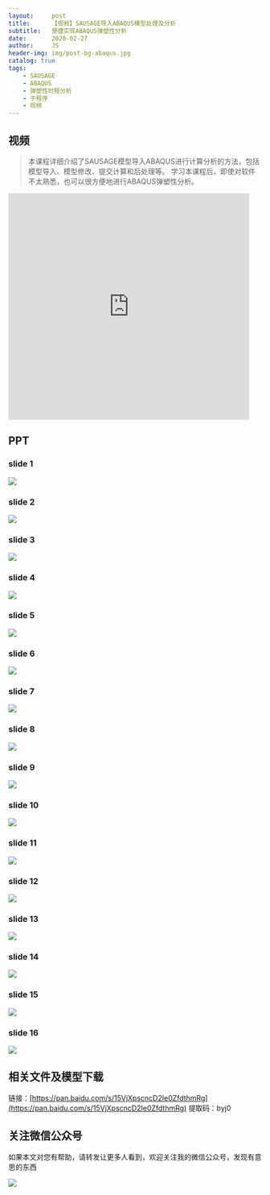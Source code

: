 ```yaml
---
layout:     post
title:      【视频】SAUSAGE导入ABAQUS模型处理及分析
subtitle:   便捷实现ABAQUS弹塑性分析
date:       2020-02-27
author:     JS
header-img: img/post-bg-abaqus.jpg
catalog: true
tags:
    - SAUSAGE
    - ABAQUS
    - 弹塑性时程分析
    - 子程序
    - 视频
---
```


## 视频

> 本课程详细介绍了SAUSAGE模型导入ABAQUS进行计算分析的方法，包括模型导入、模型修改、提交计算和后处理等。
> 学习本课程后，即使对软件不太熟悉，也可以很方便地进行ABAQUS弹塑性分析。

<iframe width="95%" height="450" src="https://v.qq.com/txp/iframe/player.html?vid=r30736jzjb6" frameborder="0" scrolling="no" allowfullscreen></iframe>

## PPT

### slide 1
![](https://pic.imgdb.cn/item/5e6e3ccfe83c3a1e3a08707a.jpg)
### slide 2
![](https://pic.imgdb.cn/item/5e6e3ccfe83c3a1e3a08707d.jpg)
### slide 3
![](https://pic.imgdb.cn/item/5e6e3ccfe83c3a1e3a087084.jpg)
### slide 4
![](https://pic.imgdb.cn/item/5e6e3ccfe83c3a1e3a087091.jpg)
### slide 5
![](https://pic.imgdb.cn/item/5e6e3ccfe83c3a1e3a087096.jpg)
### slide 6
![](https://pic.imgdb.cn/item/5e6e3d09e83c3a1e3a0891c4.jpg)
### slide 7
![](https://pic.imgdb.cn/item/5e6e3d09e83c3a1e3a0891c6.jpg)
### slide 8
![](https://pic.imgdb.cn/item/5e6e3d09e83c3a1e3a0891c8.jpg)
### slide 9
![](https://pic.imgdb.cn/item/5e6e3d09e83c3a1e3a0891cc.jpg)
### slide 10
![](https://pic.imgdb.cn/item/5e6e3d09e83c3a1e3a0891ce.jpg)
### slide 11
![](https://pic.imgdb.cn/item/5e6e3d29e83c3a1e3a08a23c.jpg)
### slide 12
![](https://pic.imgdb.cn/item/5e6e3d29e83c3a1e3a08a23e.jpg)
### slide 13
![](https://pic.imgdb.cn/item/5e6e3d29e83c3a1e3a08a240.jpg)
### slide 14
![](https://pic.imgdb.cn/item/5e6e3d29e83c3a1e3a08a243.jpg)
### slide 15
![](https://pic.imgdb.cn/item/5e6e3d29e83c3a1e3a08a246.jpg)
### slide 16
![](https://pic.imgdb.cn/item/5e6e3d3be83c3a1e3a08abb1.jpg)

## 相关文件及模型下载

链接：[https://pan.baidu.com/s/15VjXpscncD2Ie0ZfdthmRg](https://pan.baidu.com/s/15VjXpscncD2Ie0ZfdthmRg) 
提取码：byj0

## 关注微信公众号

如果本文对您有帮助，请转发让更多人看到，欢迎关注我的微信公众号，发现有意思的东西 

![](https://pic.downk.cc/item/5e50fa03bb8bdc23de243296.jpg)